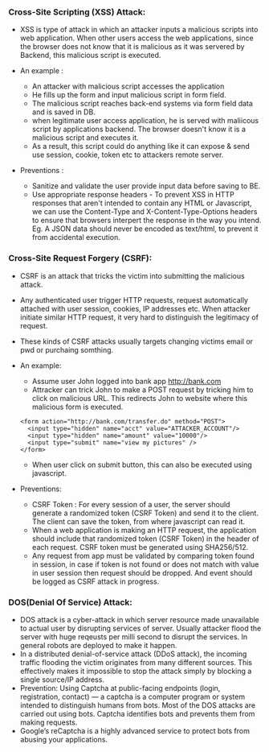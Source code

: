 ### Cross-Site Scripting (XSS) Attack:

- XSS is type of attack in which an attacker inputs a malicious scripts into web application. When other users access the web applications, since the browser does not know that it is malicious as it was servered by Backend, this malicious script is executed.

- An example :

  - An attacker with malicious script accesses the application
  - He fills up the form and input malicious script in form field.
  - The malicious script reaches back-end systems via form field data and is saved in DB.
  - when legitimate user access application, he is served with maliicous script by applications backend. The browser doesn't know it is a malicious script and executes it.
  - As a result, this script could do anything like it can expose & send use session, cookie, token etc to attackers remote server.

- Preventions :

  - Sanitize and validate the user provide input data before saving to BE.
  - Use appropriate response headers - To prevent XSS in HTTP responses that aren't intended to contain any HTML or Javascript, we can use the Content-Type and X-Content-Type-Options headers to ensure that browsers interpert the response in the way you intend. Eg. A JSON data should never be encoded as text/html, to prevent it from accidental execution.

### Cross-Site Request Forgery (CSRF):

- CSRF is an attack that tricks the victim into submitting the malicious attack.
- Any authenticated user trigger HTTP requests, request automatically attached with user session, cookies, IP addresses etc. When attacker initiate similar HTTP request, it very hard to distinguish the legitimacy of request.
- These kinds of CSRF attacks usually targets changing victims email or pwd or purchaing somthing.
- An example:

  - Assume user John logged into bank app http://bank.com
  - Attracker can trick John to make a POST request by tricking him to click on malicious URL. This redirects John to website where this malicious form is executed.

  ```
  <form action="http://bank.com/transfer.do" method="POST">
    <input type="hidden" name="acct" value="ATTACKER_ACCOUNT"/>
    <input type="hidden" name="amount" value="10000"/>
    <input type="submit" name="view my pictures" />
  </form>
  ```

  - When user click on submit button, this can also be executed using javascript.

- Preventions:
  - CSRF Token : For every session of a user, the server should generate a randomized token (CSRF Token) and send it to the client. The client can save the token, from where javascript can read it.
  - When a web application is making an HTTP request, the application should include that randomized token (CSRF Token) in the header of each request. CSRF token must be generated using SHA256/512.
  - Any request from app must be validated by comparing token found in session, in case if token is not found or does not match with value in user session then request should be dropped. And event should be logged as CSRF attack in progress.

### DOS(Denial Of Service) Attack:

- DOS attack is a cyber-attack in which server resource made unavailable to actual user by disrupting services of server. Usually attacker flood the server with huge reqeusts per milli second to disrupt the services. In general robots are deployed to make it happen.
- In a distributed denial-of-service attack (DDoS attack), the incoming traffic flooding the victim originates from many different sources. This effectively makes it impossible to stop the attack simply by blocking a single source/IP address.
- Prevention: Using Captcha at public-facing endpoints (login, registration, contact) — a captcha is a computer program or system intended to distinguish humans from bots. Most of the DOS attacks are carried out using bots. Captcha identifies bots and prevents them from making requests.
- Google’s reCaptcha is a highly advanced service to protect bots from abusing your applications.

